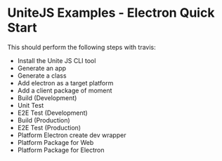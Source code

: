 # UniteJS Examples - Electron Quick Start

This should perform the following steps with travis:

* Install the Unite JS CLI tool
* Generate an app
* Generate a class
* Add electron as a target platform
* Add a client package of moment
* Build (Development)
* Unit Test
* E2E Test (Development)
* Build (Production)
* E2E Test (Production)
* Platform Electron create dev wrapper
* Platform Package for Web
* Platform Package for Electron

